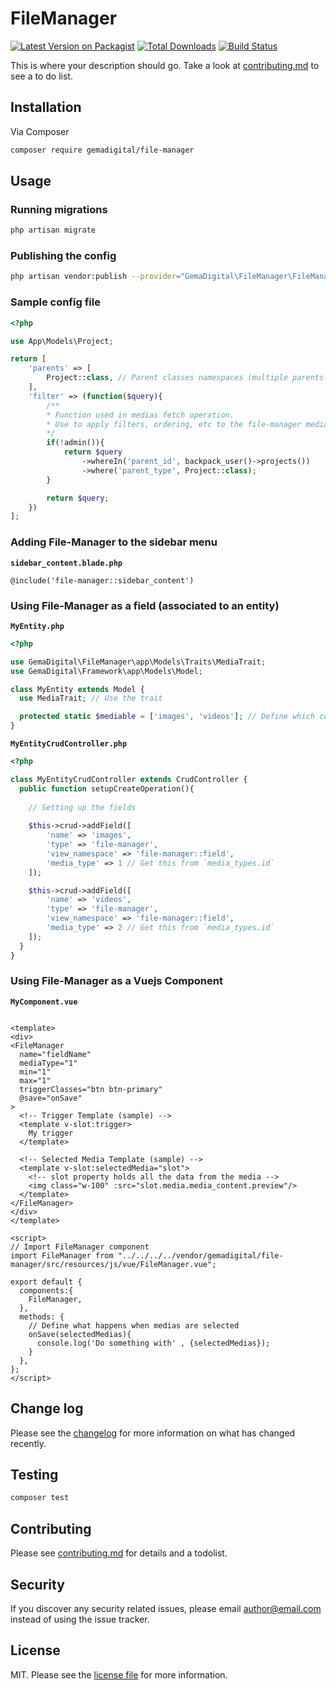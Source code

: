 # FileManager

[![Latest Version on Packagist][ico-version]][link-packagist]
[![Total Downloads][ico-downloads]][link-downloads]
[![Build Status][ico-travis]][link-travis]

This is where your description should go. Take a look at [contributing.md](contributing.md) to see a to do list.

## Installation

Via Composer

``` bash
composer require gemadigital/file-manager
```

## Usage

### Running migrations

``` bash
php artisan migrate
```

### Publishing the config

``` bash
php artisan vendor:publish --provider="GemaDigital\FileManager\FileManagerServiceProvider"
```

### Sample config file

``` php
<?php

use App\Models\Project;

return [
    'parents' => [
        Project::class, // Parent classes namespaces (multiple parents supported)
    ],
    'filter' => (function($query){
        /**
        * Function used in medias fetch operation.
        * Use to apply filters, ordering, etc to the file-manager medias listing
        */
        if(!admin()){
            return $query
                ->whereIn('parent_id', backpack_user()->projects())
                ->where('parent_type', Project::class);
        }

        return $query;
    })
];
```

### Adding File-Manager to the sidebar menu
**`sidebar_content.blade.php`**
``` blade
@include('file-manager::sidebar_content')
```

### Using File-Manager as a field (associated to an entity)
**`MyEntity.php`**
``` php
<?php

use GemaDigital\FileManager\app\Models\Traits\MediaTrait;
use GemaDigital\Framework\app\Models\Model;

class MyEntity extends Model {
  use MediaTrait; // Use the trait

  protected static $mediable = ['images', 'videos']; // Define which columns will have medias
}
```

**`MyEntityCrudController.php`**
``` php
<?php

class MyEntityCrudController extends CrudController {
  public function setupCreateOperation(){
  
    // Setting up the fields
    
    $this->crud->addField([
        'name' => 'images',
        'type' => 'file-manager',
        'view_namespace' => 'file-manager::field',
        'media_type' => 1 // Get this from `media_types.id`
    ]);

    $this->crud->addField([
        'name' => 'videos',
        'type' => 'file-manager',
        'view_namespace' => 'file-manager::field',
        'media_type' => 2 // Get this from `media_types.id`
    ]);
  }
}
```
### Using File-Manager as a Vuejs Component
**`MyComponent.vue`**
```vue

<template>
<div>
<FileManager 
  name="fieldName"
  mediaType="1"
  min="1"
  max="1"
  triggerClasses="btn btn-primary"
  @save="onSave"
>
  <!-- Trigger Template (sample) -->
  <template v-slot:trigger>
    My trigger
  </template>

  <!-- Selected Media Template (sample) -->
  <template v-slot:selectedMedia="slot">
    <!-- slot property holds all the data from the media -->
    <img class="w-100" :src="slot.media.media_content.preview"/>
  </template>
</FileManager>
</div>
</template>

<script>
// Import FileManager component
import FileManager from "../../../../vendor/gemadigital/file-manager/src/resources/js/vue/FileManager.vue";

export default {
  components:{
    FileManager,
  },
  methods: {
    // Define what happens when medias are selected
    onSave(selectedMedias){
      console.log('Do something with' , {selectedMedias});
    }
  },
};
</script>

```

## Change log

Please see the [changelog](changelog.md) for more information on what has changed recently.

## Testing

``` bash
composer test
```

## Contributing

Please see [contributing.md](contributing.md) for details and a todolist.

## Security

If you discover any security related issues, please email author@email.com instead of using the issue tracker.

## License

MIT. Please see the [license file](license.md) for more information.

[ico-version]: https://img.shields.io/packagist/v/gemadigital/file-manager.svg?style=flat-square
[ico-downloads]: https://img.shields.io/packagist/dt/gemadigital/file-manager.svg?style=flat-square
[ico-travis]: https://img.shields.io/travis/gemadigital/file-manager/master.svg?style=flat-square

[link-packagist]: https://packagist.org/packages/gemadigital/file-manager
[link-downloads]: https://packagist.org/packages/gemadigital/file-manager
[link-travis]: https://travis-ci.org/gemadigital/file-manager
